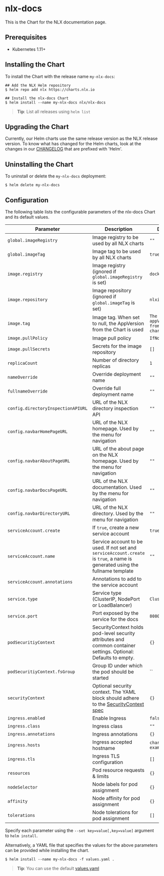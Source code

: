 # nlx-docs

This is the Chart for the NLX documentation page.

## Prerequisites

- Kubernetes 1.11+

## Installing the Chart

To install the Chart with the release name `my-nlx-docs`:

```console
## Add the NLX Helm repository
$ helm repo add nlx https://charts.nlx.io

## Install the nlx-docs Chart
$ helm install --name my-nlx-docs nlx/nlx-docs
```

> **Tip**: List all releases using `helm list`

## Upgrading the Chart

Currently, our Helm charts use the same release version as the NLX release version. 
To know what has changed for the Helm charts, look at the changes in our [CHANGELOG](https://gitlab.com/commonground/nlx/nlx/-/blob/master/CHANGELOG.md) 
that are prefixed with 'Helm'.

## Uninstalling the Chart

To uninstall or delete the `my-nlx-docs` deployment:

```console
$ helm delete my-nlx-docs
```

## Configuration

The following table lists the configurable parameters of the nlx-docs Chart and its default values.

| Parameter | Description | Default |
| --------- | ----------- | ------- |
| `global.imageRegistry` | Image registry to be used by all NLX charts | `""` |
| `global.imageTag` | Image tag to be used by all NLX charts | `true` |
| `image.registry` | Image registry (ignored if `global.imageRegistry` is set) | `docker.io` |
| `image.repository` | Image repository (ignored if `global.imageTag` is set) | `nlxio/docs` |
| `image.tag` | Image tag. When set to null, the AppVersion from the Chart is used | `The appVersion from the chart` |
| `image.pullPolicy` | Image pull policy | `IfNotPresent` |
| `image.pullSecrets` | Secrets for the image repository | `[]` |
| `replicaCount` | Number of directory replicas | `1` |
| `nameOverride` | Override deployment name | `""` |
| `fullnameOverride` | Override full deployment name | `""` | #TODO fullname -> fullName
| `config.directoryInspectionAPIURL` | URL of the NLX directory inspection API | `""` |
| `config.navbarHomePageURL` | URL of the NLX homepage. Used by the menu for navigation | `""` |
| `config.navbarAboutPageURL` | URL of the about page on the NLX homepage. Used by the menu for navigation | `""` |
| `config.navbarDocsPageURL` | URL of the NLX documentation. Used by the menu for navigation | `""` |
| `config.navbarDirectoryURL` | URL of the NLX directory. Used by the menu for navigation | `""`|
| `serviceAccount.create` | If `true`, create a new service account | `true` |
| `serviceAccount.name` | Service account to be used. If not set and `serviceAccount.create` is `true`, a name is generated using the fullname template | `""` |
| `serviceAccount.annotations` | Annotations to add to the service account |
| `service.type` | Service type (ClusterIP, NodePort or LoadBalancer) | `ClusterIP` |
| `service.port` | Port exposed by the service for the docs | `8080` |
| `podSecuritiyContext` | SecurityContext holds pod-level security attributes and common container settings. Optional: Defaults to empty. | `{}` |
| `podSecuritiyContext.fsGroup` | Group ID under which the pod should be started | `` |
| `securityContext` | Optional security context. The YAML block should adhere to the [SecurityContext spec](https://kubernetes.io/docs/reference/generated/kubernetes-api/v1.16/#securitycontext-v1-core) | `{}` |
| `ingress.enabled` | Enable Ingress | `false` |
| `ingress.class` | Ingress class | `""` |
| `ingress.annotations` | Ingress annotations | `{}` 
| `ingress.hosts` | Ingress accepted hostname | `chart-example.local` |
| `ingress.tls` | Ingress TLS configuration | `[]` |
| `resources` | Pod resource requests & limits | `{}` |
| `nodeSelector` | Node labels for pod assignment | `{}` |
| `affinity` | Node affinity for pod assignment | `{}` |
| `tolerations` | Node tolerations for pod assignment | `[]` |

Specify each parameter using the `--set key=value[,key=value]` argument to `helm install`.

Alternatively, a YAML file that specifies the values for the above parameters can be provided while installing the chart. 

```console
$ helm install --name my-nlx-docs -f values.yaml .
```
> **Tip**: You can use the default [values.yaml](https://gitlab.com/commonground/nlx/nlx/blob/master/helm/charts/nlx-docs/values.yaml)
